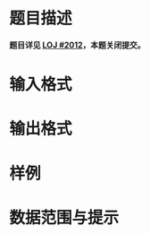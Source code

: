 
# 题目描述

**题目详见 [LOJ #2012](https://loj.ac/problem/2012)，本题关闭提交。**

# 输入格式



# 输出格式



# 样例



# 数据范围与提示




